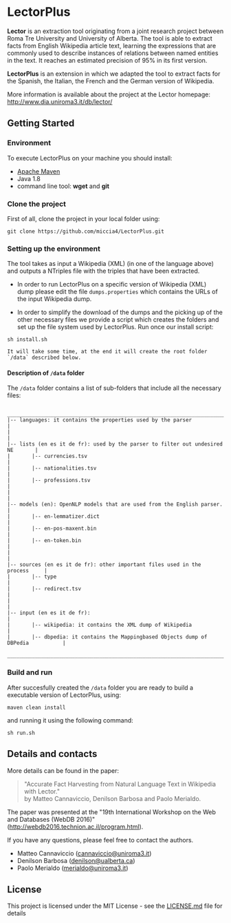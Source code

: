 # LectorPlus
**Lector** is an extraction tool originating from a joint research project between Roma Tre University and University of Alberta. The tool is able to extract facts from English Wikipedia article text, learning the expressions that are commonly used to describe instances of relations between named entities in the text. It reaches an estimated precision of 95% in its first version. 

**LectorPlus** is an extension in which we adapted the tool to extract facts for the Spanish, the Italian, the French and the German version of Wikipedia.

More information is available about the project at the Lector homepage: http://www.dia.uniroma3.it/db/lector/


## Getting Started

### Environment
To execute LectorPlus on your machine you should install:
- [Apache Maven](https://maven.apache.org/)
- Java 1.8
- command line tool:  **wget** and **git**

### Clone the project

First of all, clone the project in your local folder using:
```
git clone https://github.com/miccia4/LectorPlus.git
```

### Setting up the environment

The tool takes as input a Wikipedia (XML) (in one of the language above) and outputs a NTriples file with the triples that have been extracted. 

- In order to run LectorPlus on a specific version of Wikipedia (XML) dump please edit the file `dumps.properties` which contains the URLs of the input Wikipedia dump.

- In order to simplify the download of the dumps and the picking up of the other necessary files we provide a script which creates the folders and set up the file system used by LectorPlus. Run once our install script:
```
sh install.sh
```
	It will take some time, at the end it will create the root folder `/data` described below.

#### Description of `/data` folder
The `/data` folder contains a list of sub-folders that include all the necessary files:

	 __________________________________________________________________________
	|-- languages: it contains the properties used by the parser							|
	|																																	|
	|-- lists (en es it de fr): used by the parser to filter out undesired NE		|
	|		|-- currencies.tsv																								|
	|		|-- nationalities.tsv																						|
	|		|-- professions.tsv																							|
	|																																	|
	|-- models (en): OpenNLP models that are used from the English parser.			|
	|		|-- en-lemmatizer.dict																						|
	|		|-- en-pos-maxent.bin																						|
	|		|-- en-token.bin																								|
	|																																	|
	|-- sources (en es it de fr): other important files used in the process		|
	|		|-- type																												|
	|		|-- redirect.tsv																								|
	|																																	|
	|-- input (en es it de fr):																						|
	|		|-- wikipedia: it contains the XML dump of Wikipedia									|
	|		|-- dbpedia: it contains the Mappingbased Objects dump of DBPedia			|
	 ___________________________________________________________________________ 

### Build and run

After succesfully created the `/data` folder you are ready to build a executable version of LectorPlus, using:
```
maven clean install
```

and running it using the following command:

```
sh run.sh
```

## Details and contacts
More details can be found in the paper:

>  "Accurate Fact Harvesting from Natural Language Text in Wikipedia with Lector."   
>  by Matteo Cannaviccio, Denilson Barbosa and Paolo Merialdo.   

The paper was presented at the "19th International Workshop on the Web and Databases (WebDB 2016)" 
(http://webdb2016.technion.ac.il/program.html).

If you have any questions, please feel free to contact the authors.

- Matteo Cannaviccio (cannaviccio@uniroma3.it)
- Denilson Barbosa (denilson@ualberta.ca)
- Paolo Merialdo (merialdo@uniroma3.it)


## License
This project is licensed under the MIT License - see the [LICENSE.md](LICENSE.md) file for details
